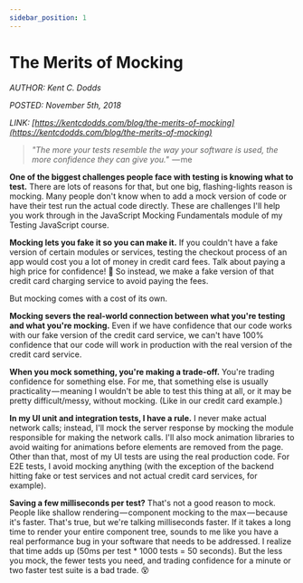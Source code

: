 ```yaml
---
sidebar_position: 1
---
```


# The Merits of Mocking

_AUTHOR: Kent C. Dodds_

_POSTED: November 5th, 2018_

_LINK: [https://kentcdodds.com/blog/the-merits-of-mocking](https://kentcdodds.com/blog/the-merits-of-mocking)_

> _"The more your tests resemble the way your software is used, the more confidence they can give you."_  — me

**One of the biggest challenges people face with testing is knowing what to test.** There are lots of reasons for that, but one big, flashing-lights reason is mocking. Many people don't know when to add a mock version of code or have their test run the actual code directly. These are challenges I'll help you work through in the JavaScript Mocking Fundamentals module of my Testing JavaScript course.

**Mocking lets you fake it so you can make it.** If you couldn't have a fake version of certain modules or services, testing the checkout process of an app would cost you a lot of money in credit card fees. Talk about paying a high price for confidence! 🤑 So instead, we make a fake version of that credit card charging service to avoid paying the fees.

But mocking comes with a cost of its own.

**Mocking severs the real-world connection between what you're testing and what you're mocking.** Even if we have confidence that our code works with our fake version of the credit card service, we can't have 100% confidence that our code will work in production with the real version of the credit card service.

**When you mock something, you're making a trade-off.** You're trading confidence for something else. For me, that something else is usually practicality — meaning I wouldn't be able to test this thing at all, or it may be pretty difficult/messy, without mocking. (Like in our credit card example.)

**In my UI unit and integration tests, I have a rule.** I never make actual network calls; instead, I'll mock the server response by mocking the module responsible for making the network calls. I'll also mock animation libraries to avoid waiting for animations before elements are removed from the page. Other than that, most of my UI tests are using the real production code. For E2E tests, I avoid mocking anything (with the exception of the backend hitting fake or test services and not actual credit card services, for example).

**Saving a few milliseconds per test?** That's not a good reason to mock. People like shallow rendering — component mocking to the max — because it's faster. That's true, but we're talking milliseconds faster. If it takes a long time to render your entire component tree, sounds to me like you have a real performance bug in your software that needs to be addressed. I realize that time adds up (50ms per test \* 1000 tests = 50 seconds). But the less you mock, the fewer tests you need, and trading confidence for a minute or two faster test suite is a bad trade. 😵

